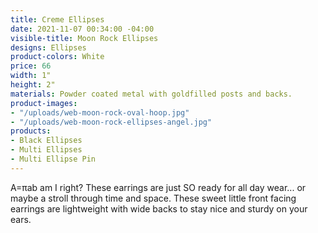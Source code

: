 ```yaml
---
title: Creme Ellipses
date: 2021-11-07 00:34:00 -04:00
visible-title: Moon Rock Ellipses
designs: Ellipses
product-colors: White
price: 66
width: 1"
height: 2"
materials: Powder coated metal with goldfilled posts and backs.
product-images:
- "/uploads/web-moon-rock-oval-hoop.jpg"
- "/uploads/web-moon-rock-ellipses-angel.jpg"
products:
- Black Ellipses
- Multi Ellipses
- Multi Ellipse Pin
---
```


A=πab am I right? These earrings are just SO ready for all day wear... or maybe a stroll through time and space. These sweet little front facing earrings are lightweight with wide backs to stay nice and sturdy on your ears. 
